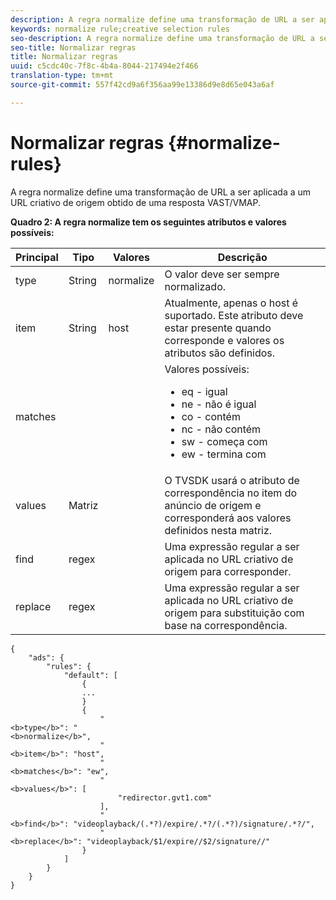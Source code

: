 ```yaml
---
description: A regra normalize define uma transformação de URL a ser aplicada a um URL criativo de origem obtido de uma resposta VAST/VMAP.
keywords: normalize rule;creative selection rules
seo-description: A regra normalize define uma transformação de URL a ser aplicada a um URL criativo de origem obtido de uma resposta VAST/VMAP.
seo-title: Normalizar regras
title: Normalizar regras
uuid: c5cdc40c-7f8c-4b4a-8044-217494e2f466
translation-type: tm+mt
source-git-commit: 557f42cd9a6f356aa99e13386d9e8d65e043a6af

---
```



# Normalizar regras {#normalize-rules}

A regra normalize define uma transformação de URL a ser aplicada a um URL criativo de origem obtido de uma resposta VAST/VMAP.

**Quadro 2: A regra normalize tem os seguintes atributos e valores possíveis:**

<table id="table_ljp_tgx_hz">  
 <thead> 
  <tr> 
   <th class="entry"><b>Principal</b></th> 
   <th class="entry"><b>Tipo</b></th> 
   <th class="entry"><b>Valores</b></th> 
   <th class="entry"><b>Descrição</b></th> 
  </tr> 
 </thead>
 <tbody> 
  <tr> 
   <td><span class="codeph"> type</span></td> 
   <td><span class="codeph"> String</span></td> 
   <td><span class="codeph"> normalize</span></td> 
   <td>O valor deve ser sempre <span class="codeph"> normalizado</span>.</td> 
  </tr> 
  <tr> 
   <td><span class="codeph"> item</span></td> 
   <td><span class="codeph"> String</span></td> 
   <td><span class="codeph"> host</span></td> 
   <td>Atualmente, apenas <span class="codeph"> o host</span> é suportado. Este atributo deve estar presente quando <span class="codeph"> corresponde</span> e <span class="codeph"> valores</span> os atributos são definidos.</td> 
  </tr> 
  <tr> 
   <td><span class="codeph"> matches</span></td> 
   <td></td> 
   <td></td> 
   <td>Valores possíveis:
    <ul id="ul_tnf_2hx_hz"> 
     <li><span class="codeph"> eq</span> - igual</li> 
     <li><span class="codeph"> ne</span> - não é igual</li> 
     <li><span class="codeph"> co</span> - contém</li> 
     <li><span class="codeph"> nc</span> - não contém</li> 
     <li><span class="codeph"> sw</span> - começa com</li> 
     <li><span class="codeph"> ew</span> - termina com</li> 
    </ul></td> 
  </tr> 
  <tr> 
   <td><span class="codeph"> values</span></td> 
   <td><span class="codeph"> Matriz</span></td> 
   <td></td> 
   <td>O TVSDK usará o atributo de <span class="codeph"> correspondência</span> no <span class="codeph"> item</span> do anúncio de origem e corresponderá aos valores definidos nesta matriz.</td> 
  </tr> 
  <tr> 
   <td><span class="codeph"> find</span></td> 
   <td><span class="codeph"> regex</span></td> 
   <td></td> 
   <td> Uma expressão regular a ser aplicada no URL criativo de origem para corresponder.</td> 
  </tr> 
  <tr> 
   <td><span class="codeph"> replace</span></td> 
   <td><span class="codeph"> regex</span></td> 
   <td></td> 
   <td> Uma expressão regular a ser aplicada no URL criativo de origem para substituição com base na correspondência.</td> 
  </tr> 
 </tbody> 
</table>

```
{
    "ads": {
        "rules": {
            "default": [
                {
                ...
                }
                {
                    "
<b>type</b>": "
<b>normalize</b>",
                    "
<b>item</b>": "host",
                    "
<b>matches</b>": "ew",
                    "
<b>values</b>": [
                        "redirector.gvt1.com"
                    ],
                    "
<b>find</b>": "videoplayback/(.*?)/expire/.*?/(.*?)/signature/.*?/",
                    "
<b>replace</b>": "videoplayback/$1/expire//$2/signature//"
                }                
            ]
        }
    }
}
```

